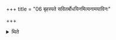+++
title = "06 बृहस्पते सवितर्बोधयिनमित्यनामयाविनः"

+++

<details><summary>थिते</summary>

बृहस्पते सवितर्बोधयिनमित्यनामयाविनः ६
</details>

